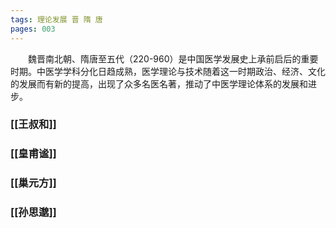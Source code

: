 ```yaml
---
tags: 理论发展 晋 隋 唐
pages: 003
---
```

&emsp;&emsp;魏晋南北朝、隋唐至五代（220-960）是中国医学发展史上承前启后的重要时期。中医学学科分化日趋成熟，医学理论与技术随着这一时期政治、经济、文化的发展而有新的提高，出现了众多名医名著，推动了中医学理论体系的发展和进步。

### [[王叔和]]
### [[皇甫谧]]
### [[巢元方]]
### [[孙思邈]]